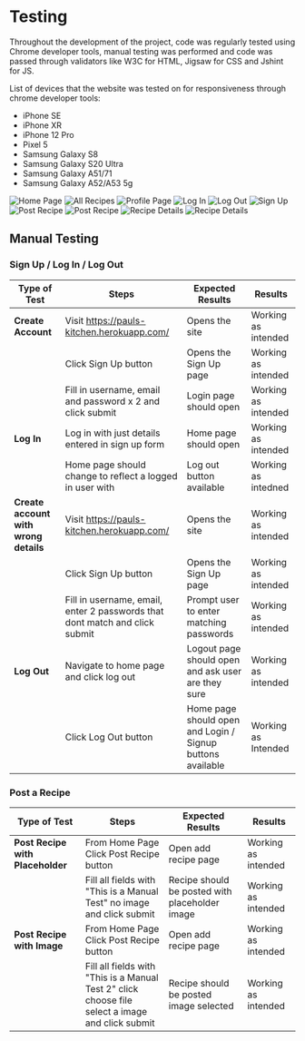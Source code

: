 # Testing 

Throughout the development of the project, code was regularly tested using Chrome developer tools, manual testing was performed and code was passed through validators like W3C for HTML, Jigsaw for CSS and Jshint for JS.

List of devices that the website was tested on for responsiveness through chrome developer tools:

- iPhone SE
- iPhone XR
- iPhone 12 Pro
- Pixel 5
- Samsung Galaxy S8
- Samsung Galaxy S20 Ultra
- Samsung Galaxy A51/71
- Samsung Galaxy A52/A53 5g

![Home Page](assets/images/manual_testing/mobile_responsive_homepage.png) ![All Recipes](assets/images/manual_testing/mobile_responsive_all_recipes.png) ![Profile Page](assets/images/manual_testing/mobile_responsive_profile.png)
![Log In](assets/images/manual_testing/mobile_responsive_log_in.png) ![Log Out](assets/images/manual_testing/mobile_responsive_log_out.png) ![Sign Up](assets/images/manual_testing/mobile_responsive_SIGN_UP.png)
![Post Recipe](assets/images/manual_testing/mobile_responsive_post_recipe_1.png) ![Post Recipe](assets/images/manual_testing/mobile_responsive_post_recipe_2.png) ![Recipe Details](assets/images/manual_testing/mobile_responsive_recipe_details_1.png)
![Recipe Details](assets/images/manual_testing/mobile_responsive_recipe_details_2.png)

## Manual Testing

### Sign Up / Log In / Log Out

| Type of Test | Steps |Expected Results | Results
|--------------|-------|------------------|-------
|**Create Account**| Visit https://pauls-kitchen.herokuapp.com/ | Opens the site | Working as intended
|| Click Sign Up button | Opens the Sign Up page | Working as intended 
|| Fill in username, email and password x 2 and click submit | Login page should open | Working as intended
|**Log In**| Log in with just details entered in sign up form | Home page should open | Working as intended
|| Home page should change to reflect a logged in user with | Log out button available | Working as intedned
|**Create account with wrong details** | Visit https://pauls-kitchen.herokuapp.com/ | Opens the site | Working as intended
|| Click Sign Up button | Opens the Sign Up page | Working as intended 
|| Fill in username, email, enter 2 passwords that dont match and click submit | Prompt user to enter matching passwords | Working as intended
|**Log Out** | Navigate to home page and click log out | Logout page should open and ask user are they sure | Working as intended
|| Click Log Out button | Home page should open and Login / Signup buttons available | Working as Intended

### Post a Recipe
| Type of Test | Steps | Expected Results | Results |
| -------------|-------|------------------|---------|
|**Post Recipe with Placeholder** | From Home Page Click Post Recipe button | Open add recipe page | Working as intended
|| Fill all fields with "This is a Manual Test" no image and click submit | Recipe should be posted with placeholder image | Working as intended
|**Post Recipe with Image**| From Home Page Click Post Recipe button | Open add recipe page | Working as intended
|| Fill all fields with "This is a Manual Test 2" click choose file select a image and click submit | Recipe should be posted image selected | Working as intended

